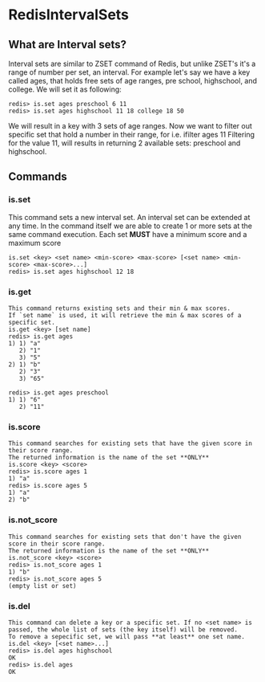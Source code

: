 # RedisIntervalSets
## What are Interval sets?
Interval sets are similar to ZSET command of Redis, but unlike ZSET's it's a range of number per set, an interval.
For example let's say we have a key called ages, that holds free sets of age ranges, pre school, highschool, and college.
We will set it as following:
```
redis> is.set ages preschool 6 11
redis> is.set ages highschool 11 18 college 18 50
```
We will result in a key with 3 sets of age ranges.
Now we want to filter out specific set that hold a number in their range, for i.e. ifilter ages 11
Filtering for the value 11, will results in returning 2 available sets: preschool and highschool.

## Commands

### is.set
This command sets a new interval set. An interval set can be extended at any time.
In the command itself we are able to create 1 or more sets at the same command execution.
Each set **MUST** have a minimum score and a maximum score
```
is.set <key> <set name> <min-score> <max-score> [<set name> <min-score> <max-score>...]
redis> is.set ages highschool 12 18
```

### is.get
```
This command returns existing sets and their min & max scores.
If `set name` is used, it will retrieve the min & max scores of a specific set.
is.get <key> [set name]
redis> is.get ages
1) 1) "a"
   2) "1"
   3) "5"
2) 1) "b"
   2) "3"
   3) "65"

redis> is.get ages preschool
1) 1) "6"
   2) "11"
```

### is.score
```
This command searches for existing sets that have the given score in their score range.
The returned information is the name of the set **ONLY**
is.score <key> <score>
redis> is.score ages 1
1) "a"
redis> is.score ages 5
1) "a"
2) "b"
```

### is.not_score
```
This command searches for existing sets that don't have the given score in their score range.
The returned information is the name of the set **ONLY**
is.not_score <key> <score>
redis> is.not_score ages 1
1) "b"
redis> is.not_score ages 5
(empty list or set)

```

### is.del
```
This command can delete a key or a specific set. If no <set name> is passed, the whole list of sets (the key itself) will be removed.
To remove a sepecific set, we will pass **at least** one set name. 
is.del <key> [<set name>...]
redis> is.del ages highschool
OK
redis> is.del ages
OK
```